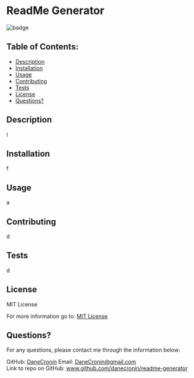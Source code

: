 # ReadMe Generator
  ![badge](https://img.shields.io/badge/License-MIT-yellow.svg)

  ## Table of Contents:
  * [Description](#Description)
  * [Installation](#installation)
  * [Usage](#usage)
  * [Contributing](#Contributing)
  * [Tests](#Tests)
  * [License](#License)
  * [Questions?](#questions)

  ## Description
   l

  ## Installation
  f

  ## Usage
  a

  ## Contributing
  d

  ## Tests
  d

  ## License
  
  MIT License

  For more information go to: [MIT License](https://choosealicense.com/licenses/mit/)

  ## Questions?

  For any questions, please contact me through the information below:
 
  GitHub: [DaneCronin](https://github.com/DaneCronin)
  Email: DaneCronin@gmail.com	
  Link to repo on GitHub: www.github.com/danecronin/readme-generator
